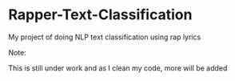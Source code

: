 # Rapper-Text-Classification
My project of doing NLP text classification using rap lyrics

Note:

This is still under work and as I clean my code, more will be added
